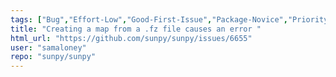 ```yaml
---
tags: ["Bug","Effort-Low","Good-First-Issue","Package-Novice","Priority-Medium","astronomy","astropy","hacktoberfest","io","python","solar","solar-physics","sun","sunpy"]
title: "Creating a map from a .fz file causes an error "
html_url: "https://github.com/sunpy/sunpy/issues/6655"
user: "samaloney"
repo: "sunpy/sunpy"
---
```



